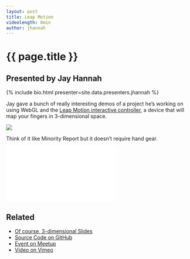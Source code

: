 ```yaml
---
layout: post
title: Leap Motion
videolength: 8min
author: jhannah
---
```


# {{ page.title }}

## Presented by Jay Hannah

{% include bio.html presenter=site.data.presenters.jhannah %}

Jay gave a bunch of really interesting demos of a project he’s working on using WebGL and the [Leap Motion interactive controller](https://www.leapmotion.com/), a device that will map your fingers in 3-dimensional space.

![](/img/talks/leapmotion.jpg)

Think of it like Minority Report but it doesn’t require hand gear.

<div class="fluid-width-video-wrapper"><iframe src="//player.vimeo.com/video/83939736" frameborder="0" webkitallowfullscreen mozallowfullscreen allowfullscreen></iframe></div>

## Related

* [Of course, 3-dimensional Slides](https://leap.iinteractive.com/)
* [Source Code on GitHub](https://github.com/iinteractive/leapmotion)
* [Event on Meetup](http://www.meetup.com/nebraskajs/events/140479272/)
* [Video on Vimeo](https://vimeo.com/83939736)